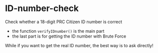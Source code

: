 # ID-number-check
Check whether a 18-digit PRC Citizen ID number is correct
* the function <code>verifyIDnumber()</code> is the main part
* the last part is for getting the ID number with Brute Force

While if you want to get the real ID number, the best way is to ask directly!
